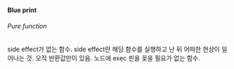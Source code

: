 #### Blue print
###### Pure function
side effect가 없는 함수. side effect란 해당 함수를 실행하고 난 뒤 어떠한 현상이 일어나는 것.
오직 반환값만이 있음.
노드에 exec 핀을 꽂을 필요가 없는 함수.